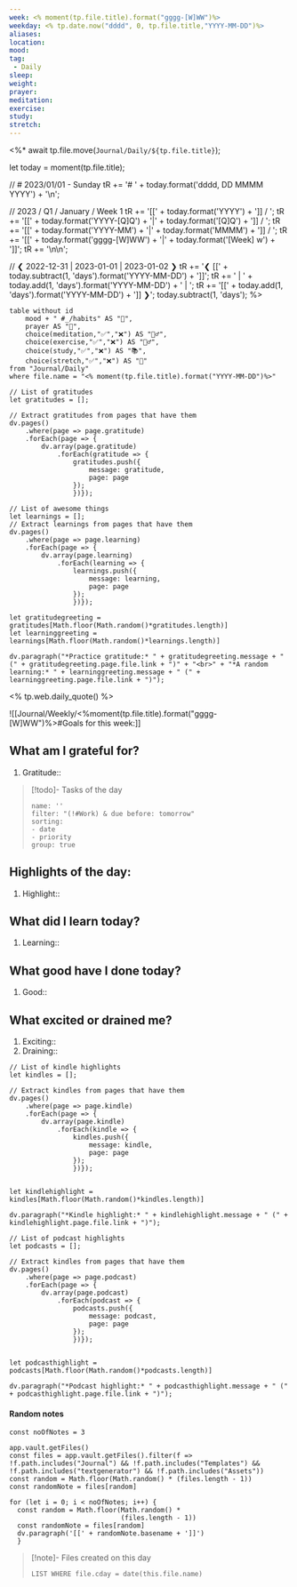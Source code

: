 ```yaml
---
week: <% moment(tp.file.title).format("gggg-[W]WW")%>
weekday: <% tp.date.now("dddd", 0, tp.file.title,"YYYY-MM-DD")%>
aliases: 
location:
mood: 
tag:
 - Daily
sleep:
weight:
prayer:
meditation:
exercise: 
study:
stretch: 
---
```

<%*
await tp.file.move(`Journal/Daily/${tp.file.title}`);

let today = moment(tp.file.title);

// # 2023/01/01 - Sunday
tR += '# ' + today.format('dddd, DD MMMM YYYY') + '\n';

// 2023 / Q1 / January / Week 1
tR += '[[' + today.format('YYYY') + ']] / ';
tR += '[[' + today.format('YYYY-[Q]Q') + '|' + today.format('[Q]Q') + ']] / ';
tR += '[[' + today.format('YYYY-MM') + '|' + today.format('MMMM') + ']] / ';
tR += '[[' + today.format('gggg-[W]WW') + '|' + today.format('[Week] w') + ']]';
tR += '\n\n';

// ❮ 2022-12-31 | 2023-01-01 | 2023-01-02 ❯
tR += '❮ [[' + today.subtract(1, 'days').format('YYYY-MM-DD') + ']]';
tR += ' | ' + today.add(1, 'days').format('YYYY-MM-DD') + ' | ';
tR += '[[' + today.add(1, 'days').format('YYYY-MM-DD') + ']] ❯';
today.subtract(1, 'days');
%>

```dataview
table without id
	mood + " #_/habits" AS "🌄",
	prayer AS "🙏",
	choice(meditation,"✅","❌") AS "🧘‍♂️",
	choice(exercise,"✅","❌") AS "🏃‍♂️",
	choice(study,"✅","❌") AS "📚",
	choice(stretch,"✅","❌") AS "🤸"
from "Journal/Daily"
where file.name = "<% moment(tp.file.title).format("YYYY-MM-DD")%>"
```
```dataviewjs
// List of gratitudes
let gratitudes = [];

// Extract gratitudes from pages that have them
dv.pages()
	.where(page => page.gratitude)
	.forEach(page => {
		dv.array(page.gratitude)
			.forEach(gratitude => {
				gratitudes.push({
					message: gratitude,
					page: page
				});
				})});

// List of awesome things
let learnings = [];
// Extract learnings from pages that have them
dv.pages()
	.where(page => page.learning)
	.forEach(page => {
		dv.array(page.learning)
			.forEach(learning => {
				learnings.push({
					message: learning,
					page: page
				});
				})});

let gratitudegreeting = gratitudes[Math.floor(Math.random()*gratitudes.length)] 
let learninggreeting = learnings[Math.floor(Math.random()*learnings.length)]

dv.paragraph("*Practice gratitude:* " + gratitudegreeting.message + " (" + gratitudegreeting.page.file.link + ")" + "<br>" + "*A random learning:* " + learninggreeting.message + " (" + learninggreeting.page.file.link + ")");
```
<% tp.web.daily_quote() %>

![[Journal/Weekly/<%moment(tp.file.title).format("gggg-[W]WW")%>#Goals for this week:]]

## What am I grateful for?
1. Gratitude:: 

> [!todo]- Tasks of the day
>```todoist  
>name: '' 
>filter: "(!#Work) & due before: tomorrow"
>sorting:  
>- date  
>- priority  
>group: true  
>```

## Highlights of the day:
1. Highlight:: 

## What did I learn today?
1. Learning:: 

## What good have I done today?
1. Good:: 

## What excited or drained me?
1. Exciting::
2. Draining:: 
```dataviewjs
// List of kindle highlights
let kindles = [];

// Extract kindles from pages that have them
dv.pages()
	.where(page => page.kindle)
	.forEach(page => {
		dv.array(page.kindle)
			.forEach(kindle => {
				kindles.push({
					message: kindle,
					page: page
				});
				})});


let kindlehighlight = kindles[Math.floor(Math.random()*kindles.length)] 

dv.paragraph("*Kindle highlight:* " + kindlehighlight.message + " (" + kindlehighlight.page.file.link + ")");
```
```dataviewjs
// List of podcast highlights
let podcasts = [];

// Extract kindles from pages that have them
dv.pages()
	.where(page => page.podcast)
	.forEach(page => {
		dv.array(page.podcast)
			.forEach(podcast => {
				podcasts.push({
					message: podcast,
					page: page
				});
				})});


let podcasthighlight = podcasts[Math.floor(Math.random()*podcasts.length)] 

dv.paragraph("*Podcast highlight:* " + podcasthighlight.message + " (" + podcasthighlight.page.file.link + ")");
```
#### Random notes
```dataviewjs
const noOfNotes = 3

app.vault.getFiles()
const files = app.vault.getFiles().filter(f => !f.path.includes("Journal") && !f.path.includes("Templates") && !f.path.includes("textgenerator") && !f.path.includes("Assets"))
const random = Math.floor(Math.random() * (files.length - 1))
const randomNote = files[random]

for (let i = 0; i < noOfNotes; i++) {
  const random = Math.floor(Math.random() * 
                            (files.length - 1))
  const randomNote = files[random] 
  dv.paragraph('[[' + randomNote.basename + ']]')
  }
```

> [!note]- Files created on this day
>```dataview  
>LIST WHERE file.cday = date(this.file.name)
>```

